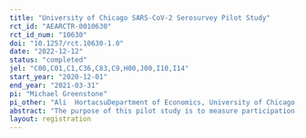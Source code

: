 ```yaml
---
title: "University of Chicago SARS-CoV-2 Serosurvey Pilot Study"
rct_id: "AEARCTR-0010630"
rct_id_num: "10630"
doi: "10.1257/rct.10630-1.0"
date: "2022-12-12"
status: "completed"
jel: "C00,C01,C1,C36,C83,C9,H00,J00,I10,I14"
start_year: "2020-12-01"
end_year: "2021-03-31"
pi: "Michael Greenstone"
pi_other: "Ali  HortacsuDepartment of Economics, University of Chicago; Magne MogstadDepartment of Economics, University of Chicago; Alexander TorgovitskyDepartment of Economics, University of Chicago; Winnie van DijkDepartment of Economics, Harvard University; Azeem ShaikhDepartment of Economics, University of Chicago"
abstract: "The purpose of this pilot study is to measure participation rates--at different levels of compensation and by neighborhood (zip) characteristics--in a serosurvey aimed at measuring the population prevalence of severe acute respiratory syndrome coronavirus 2 (SARS-Cov-2) antibodies in Chicago."
layout: registration
---
```


